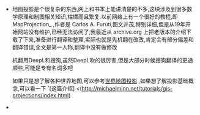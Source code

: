 - 地图投影是个很复杂的东西,网上和书本上能讲清楚的不多,这块涉及到很多数学原理和制图相关知识,枯燥而且繁复.以前网络上有一个很好的教程,即 MapProjection_ ,作者是 Carlos A. Furuti,图文并茂,特别详细,但是从19年开始网站没有维护,已经无法访问了,我最近从 archive.org 上把老版本的介绍下载了下来,准备进行翻译和整理,实际也就是先机翻在改改,肯定会有部分偏差和翻译错误,全文是第一人称,翻译中没有做修改
  
  机翻用DeepL和搜狗,虽然DeepL吹的很厉害,但是大部分时候搜狗翻译的更通顺些,可能是专有名词多吧
  
  如果只是想了解各种世界地图,可以参考[世界地图投影](http://michaelminn.net/tutorials/gis-projections-world/)  ,如果想了解投影基础概念,可以看一下 `[这篇介绍] <(http://michaelminn.net/tutorials/gis-projections/index.html)
-